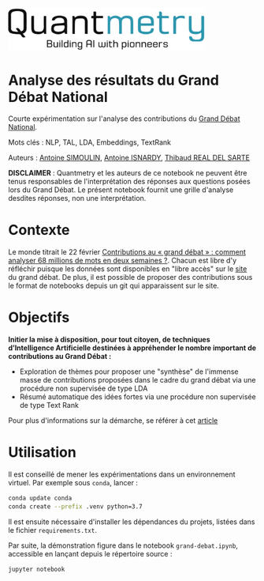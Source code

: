 <img src="data/images/quantmetry.png" width=400>

# Analyse des résultats du Grand Débat National

Courte expérimentation sur l'analyse des contributions du [Grand Débat National](https://granddebat.fr/).

Mots clés : NLP, TAL, LDA, Embeddings, TextRank

Auteurs : [Antoine SIMOULIN](https://github.com/AntoineSimoulin), [Antoine ISNARDY](https://github.com/antisrdy), [Thibaud REAL DEL SARTE](trealdelsarte@quantmetry.com)

**DISCLAIMER** : Quantmetry et les auteurs de ce notebook ne peuvent être tenus responsables de l'interprétation des réponses aux questions posées lors du Grand Débat. Le présent notebook fournit une grille d'analyse desdites réponses, non une interprétation.

# Contexte

Le monde titrait le 22 février [Contributions au « grand débat » : comment analyser 68 millions de mots en deux semaines ?](https://www.lemonde.fr/politique/article/2019/02/21/contributions-au-grand-debat-comment-analyser-68-millions-de-mots-en-deux-semaines_5426369_823448.html). Chacun est libre d'y réfléchir puisque les données sont disponibles en "libre accès" sur le [site](https://www.data.gouv.fr/fr/datasets/donnees-ouvertes-du-grand-debat-national/#_) du grand débat. De plus, il est possible de proposer des contributions sous le format de notebooks depuis un git qui apparaissent sur le site.

# Objectifs

**Initier la mise à disposition, pour tout citoyen, de techniques d’Intelligence Artificielle destinées à appréhender le nombre important de contributions au Grand Débat :**
- Exploration de thèmes pour proposer une "synthèse" de l'immense masse de contributions proposées dans le cadre du grand débat via une procédure non supervisée de type LDA
- Résumé automatique des idées fortes via une procédure non supervisée de type Text Rank

Pour plus d'informations sur la démarche, se référer à cet [article](quantmetry.com/grand-debat)

# Utilisation

Il est conseillé de mener les expérimentations dans un environnement virtuel. Par exemple sous `conda`, lancer :

```bash
conda update conda
conda create --prefix .venv python=3.7
```

Il est ensuite nécessaire d'installer les dépendances du projets, listées dans le fichier `requirements.txt`.

Par suite, la démonstration figure dans le notebook `grand-debat.ipynb`, accessible en lançant depuis le répertoire source :

```bash
jupyter notebook
```
